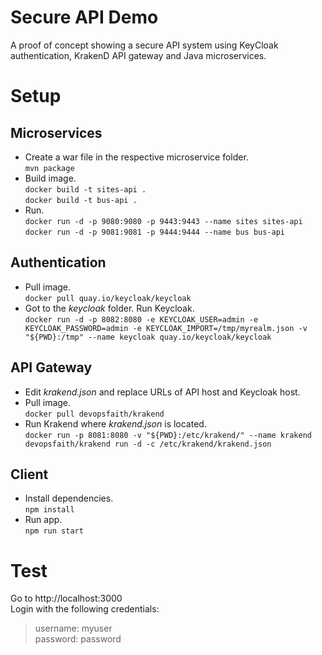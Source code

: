 # Secure API Demo

A proof of concept showing a secure API system using KeyCloak authentication, KrakenD API gateway and Java microservices.

# Setup

## Microservices

- Create a war file in the respective microservice folder.  
```mvn package```
- Build image.  
```docker build -t sites-api .```  
```docker build -t bus-api .```
- Run.  
```docker run -d -p 9080:9080 -p 9443:9443 --name sites sites-api```  
```docker run -d -p 9081:9081 -p 9444:9444 --name bus bus-api```

## Authentication
- Pull image.  
```docker pull quay.io/keycloak/keycloak```
- Got to the _keycloak_ folder. Run Keycloak.  
```docker run -d -p 8082:8080 -e KEYCLOAK_USER=admin -e KEYCLOAK_PASSWORD=admin -e KEYCLOAK_IMPORT=/tmp/myrealm.json -v "${PWD}:/tmp" --name keycloak quay.io/keycloak/keycloak```

## API Gateway
- Edit _krakend.json_ and replace URLs of API host and Keycloak host.
- Pull image.  
```docker pull devopsfaith/krakend```
- Run Krakend where _krakend.json_ is located.  
```docker run -p 8081:8080 -v "${PWD}:/etc/krakend/" --name krakend devopsfaith/krakend run -d -c /etc/krakend/krakend.json```

## Client
- Install dependencies.  
```npm install```
- Run app.  
```npm run start```

# Test
Go to http://localhost:3000  
Login with the following credentials:

> username: myuser  
> password: password


